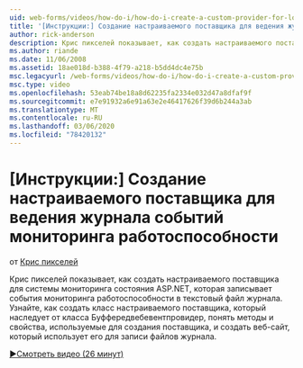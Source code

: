 ```yaml
---
uid: web-forms/videos/how-do-i/how-do-i-create-a-custom-provider-for-logging-health-monitoring-events
title: '[Инструкции:] Создание настраиваемого поставщика для ведения журнала событий мониторинга работоспособности | Документация Майкрософт'
author: rick-anderson
description: Крис пикселей показывает, как создать настраиваемого поставщика для системы мониторинга состояния ASP.NET, которая записывает события мониторинга работоспособности в текстовый файл журнала. Le...
ms.author: riande
ms.date: 11/06/2008
ms.assetid: 18ae018d-b388-4f79-a218-b5dd4dc4e75b
msc.legacyurl: /web-forms/videos/how-do-i/how-do-i-create-a-custom-provider-for-logging-health-monitoring-events
msc.type: video
ms.openlocfilehash: 53eab74be18a8d62235fa2334e032d47a8dfaf9f
ms.sourcegitcommit: e7e91932a6e91a63e2e46417626f39d6b244a3ab
ms.translationtype: MT
ms.contentlocale: ru-RU
ms.lasthandoff: 03/06/2020
ms.locfileid: "78420132"
---
```

# <a name="how-do-i-create-a-custom-provider-for-logging-health-monitoring-events"></a>[Инструкции:] Создание настраиваемого поставщика для ведения журнала событий мониторинга работоспособности

от [Крис пикселей](https://twitter.com/chrispels)

Крис пикселей показывает, как создать настраиваемого поставщика для системы мониторинга состояния ASP.NET, которая записывает события мониторинга работоспособности в текстовый файл журнала. Узнайте, как создать класс настраиваемого поставщика, который наследует от класса Буффередвебевентпровидер, понять методы и свойства, используемые для создания поставщика, и создать веб-сайт, который использует его для записи файлов журнала.

[&#9654;Смотреть видео (26 минут)](https://channel9.msdn.com/Blogs/ASP-NET-Site-Videos/how-do-i-create-a-custom-provider-for-logging-health-monitoring-events)
